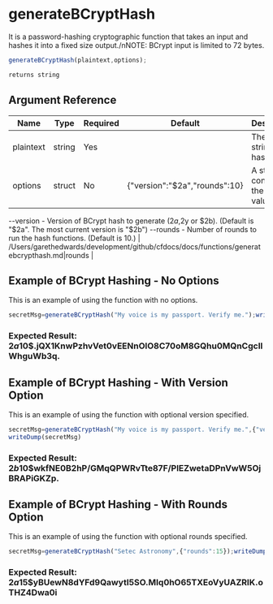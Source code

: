 # generateBCryptHash

It is a password-hashing cryptographic function that takes an input and hashes it into a fixed size output./nNOTE: BCrypt input is limited to 72 bytes.

```javascript
generateBCryptHash(plaintext,options);
```

```javascript
returns string
```

## Argument Reference

| Name | Type | Required | Default | Description | Values |
| --- | --- | --- | --- | --- | --- |
| plaintext | string | Yes |  | The input string to hash. |  |
| options | struct | No | {"version":"$2a","rounds":10} | A struct containing the optional values:
--version - Version of BCrypt hash to generate ($2a,$2y or $2b). (Default is "$2a". The most current version is "$2b")
--rounds - Number of rounds to run the hash functions. (Default is 10.) | /Users/garethedwards/development/github/cfdocs/docs/functions/generatebcrypthash.md|rounds |

## Example of BCrypt Hashing - No Options

This is an example of using the function with no options.

```javascript
secretMsg=generateBCryptHash("My voice is my passport. Verify me.");writeDump(secretMsg)
```

### Expected Result: $2a$10$.jQX1KnwPzhvVet0vEENnOlO8C70oM8GQhu0MQnCgcIlWhguWb3q.

## Example of BCrypt Hashing - With Version Option

This is an example of using the function with optional version specified.

```javascript
secretMsg=generateBCryptHash("My voice is my passport. Verify me.",{"version":"$2b"});
writeDump(secretMsg)
```

### Expected Result: $2b$10$wkfNE0B2hP/GMqQPWRvTte87F/PlEZwetaDPnVwW5OjBRAPiGKZp.

## Example of BCrypt Hashing - With Rounds Option

This is an example of using the function with optional rounds specified.

```javascript
secretMsg=generateBCryptHash("Setec Astronomy",{"rounds":15});writeDump(secretMsg)
```

### Expected Result: $2a$15$yBUewN8dYFd9QawytI5SO.MIq0hO65TXEoVyUAZRlK.oTHZ4Dwa0i
